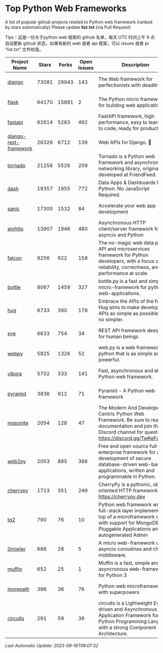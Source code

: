 # Top Python Web Frameworks
A list of popular github projects related to Python web framework (ranked by stars automatically)
Please update **list.txt** (via Pull Request)

Tips：这是一份关于python web 框架的 github 名单，每天 UTC 时间上午 9 点自动更新 github 状态，如果有新的 web 或者 api 框架，可以 issues 或者 pr “list.txt” 文件给我。

| Project Name | Stars | Forks | Open Issues | Description | Last Commit |
| ------------ | ----- | ----- | ----------- | ----------- | ----------- |
| [django](https://github.com/django/django) | 73081 | 29943 | 143 | The Web framework for perfectionists with deadlines. | 2023-09-18 06:54:44 |
| [flask](https://github.com/pallets/flask) | 64170 | 15881 | 2 | The Python micro framework for building web applications. | 2023-09-05 21:02:38 |
| [fastapi](https://github.com/tiangolo/fastapi) | 62614 | 5283 | 492 | FastAPI framework, high performance, easy to learn, fast to code, ready for production | 2023-09-15 08:39:26 |
| [django-rest-framework](https://github.com/encode/django-rest-framework) | 26326 | 6712 | 139 | Web APIs for Django. 🎸 | 2023-09-09 07:55:32 |
| [tornado](https://github.com/tornadoweb/tornado) | 21258 | 5526 | 209 | Tornado is a Python web framework and asynchronous networking library, originally developed at FriendFeed. | 2023-09-02 14:03:40 |
| [dash](https://github.com/plotly/dash) | 19357 | 1955 | 772 | Data Apps & Dashboards for Python. No JavaScript Required. | 2023-08-29 16:49:04 |
| [sanic](https://github.com/sanic-org/sanic) | 17300 | 1532 | 84 |  Accelerate your web app development  | Build fast. Run fast. | 2023-09-07 12:26:56 |
| [aiohttp](https://github.com/aio-libs/aiohttp) | 13907 | 1946 | 480 | Asynchronous HTTP client/server framework for asyncio and Python | 2023-09-17 21:29:42 |
| [falcon](https://github.com/falconry/falcon) | 9256 | 922 | 158 | The no-magic web data plane API and microservices framework for Python developers, with a focus on reliability, correctness, and performance at scale. | 2023-08-21 21:45:34 |
| [bottle](https://github.com/bottlepy/bottle) | 8067 | 1459 | 327 | bottle.py is a fast and simple micro-framework for python web-applications. | 2022-09-05 15:24:52 |
| [hug](https://github.com/hugapi/hug) | 6733 | 390 | 178 | Embrace the APIs of the future. Hug aims to make developing APIs as simple as possible, but no simpler. | 2023-06-30 13:14:01 |
| [eve](https://github.com/pyeve/eve) | 6633 | 754 | 34 | REST API framework designed for human beings | 2023-07-10 07:05:49 |
| [webpy](https://github.com/webpy/webpy) | 5825 | 1326 | 52 | web.py is a web framework for python that is as simple as it is powerful.  | 2023-08-04 15:46:20 |
| [vibora](https://github.com/vibora-io/vibora) | 5702 | 333 | 141 | Fast, asynchronous and elegant Python web framework. | 2019-02-11 10:54:12 |
| [pyramid](https://github.com/Pylons/pyramid) | 3836 | 912 | 71 | Pyramid - A Python web framework | 2023-09-14 21:55:43 |
| [masonite](https://github.com/MasoniteFramework/masonite) | 2054 | 128 | 47 | The Modern And Developer Centric Python Web Framework. Be sure to read the documentation and join the Discord channel for questions: https://discord.gg/TwKeFahmPZ | 2022-11-05 01:29:29 |
| [web2py](https://github.com/web2py/web2py) | 2053 | 885 | 366 | Free and open source full-stack enterprise framework for agile development of secure database-driven web-based applications, written and programmable in Python. | 2023-07-05 10:40:45 |
| [cherrypy](https://github.com/cherrypy/cherrypy) | 1713 | 351 | 249 | CherryPy is a pythonic, object-oriented HTTP framework.      https://cherrypy.dev | 2023-08-04 13:52:17 |
| [tg2](https://github.com/TurboGears/tg2) | 790 | 76 | 10 | Python web framework with full-stack layer implemented on top of a microframework core with support for MongoDB, Pluggable Applications and autogenerated Admin | 2023-05-30 13:59:15 |
| [Growler](https://github.com/pyGrowler/Growler) | 688 | 28 | 5 | A micro web-framework using asyncio coroutines and chained middleware. | 2020-03-08 07:51:41 |
| [muffin](https://github.com/klen/muffin) | 652 | 25 | 1 | Muffin is a fast, simple and asyncronous web-framework for Python 3 | 2023-08-18 05:56:30 |
| [morepath](https://github.com/morepath/morepath) | 396 | 36 | 76 | Python web microframework with superpowers | 2022-05-29 18:09:39 |
| [circuits](https://github.com/circuits/circuits) | 291 | 59 | 38 | circuits is a Lightweight Event driven and Asynchronous Application Framework for the Python Programming Language with a strong Component Architecture. | 2023-02-07 19:39:20 |

*Last Automatic Update: 2023-09-18T09:07:32*